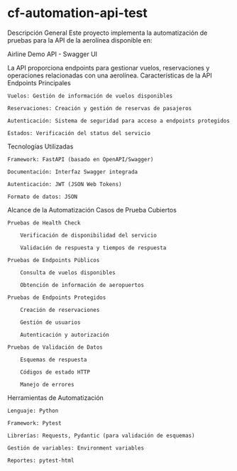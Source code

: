 # cf-automation-api-test

Descripción General
Este proyecto implementa la automatización de pruebas para la API de la aerolínea disponible en:

Airline Demo API - Swagger UI 

La API proporciona endpoints para gestionar vuelos, reservaciones y operaciones relacionadas con una aerolínea.
Características de la API
Endpoints Principales

    Vuelos: Gestión de información de vuelos disponibles

    Reservaciones: Creación y gestión de reservas de pasajeros

    Autenticación: Sistema de seguridad para acceso a endpoints protegidos

    Estados: Verificación del status del servicio

Tecnologías Utilizadas

    Framework: FastAPI (basado en OpenAPI/Swagger)

    Documentación: Interfaz Swagger integrada

    Autenticación: JWT (JSON Web Tokens)

    Formato de datos: JSON

Alcance de la Automatización
Casos de Prueba Cubiertos

    Pruebas de Health Check

        Verificación de disponibilidad del servicio

        Validación de respuesta y tiempos de respuesta

    Pruebas de Endpoints Públicos

        Consulta de vuelos disponibles

        Obtención de información de aeropuertos

    Pruebas de Endpoints Protegidos

        Creación de reservaciones

        Gestión de usuarios

        Autenticación y autorización

    Pruebas de Validación de Datos

        Esquemas de respuesta

        Códigos de estado HTTP

        Manejo de errores

Herramientas de Automatización

    Lenguaje: Python

    Framework: Pytest

    Librerías: Requests, Pydantic (para validación de esquemas)

    Gestión de variables: Environment variables

    Reportes: pytest-html
